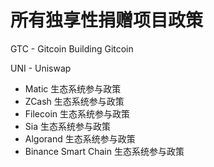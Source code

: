# 所有独享性捐赠项目政策



GTC - Gitcoin Building Gitcoin

UNI - Uniswap

* Matic 生态系统参与政策
* ZCash 生态系统参与政策
* Filecoin 生态系统参与政策
* Sia 生态系统参与政策
* Algorand 生态系统参与政策
* Binance Smart Chain 生态系统参与政策
